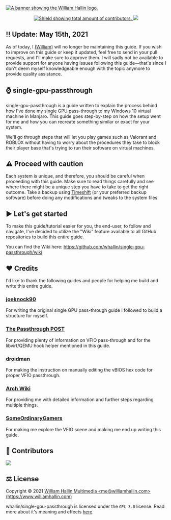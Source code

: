 <!-- HEADER -->
<a href="https://williamhallin.com"><img src="https://raw.githubusercontent.com/whallin/whallin/master/img_header.png" alt="A banner showing the William Hallin logo."></a>

<!-- SHIELDS -->
<p align=center>
  <a href="https://github.com/whallin/single-gpu-passthrough/graphs/contributors">
    <img src="https://img.shields.io/github/contributors/whallin/single-gpu-passthrough.svg?style=for-the-badge&color=brightgreen" alt="Shield showing total amount of contributors.">
  </a>
  <img src="https://badges.pufler.dev/visits/whallin/single-gpu-passthrough?style=for-the-badge">
</p>

<!-- ATTENTION -->
## ‼️ Update: May 15th, 2021
As of today, I [(William)](https://github.com/whallin) will no longer be maintaining this guide. If you wish to improve on this guide or keep it updated, feel free to send in your pull requests, and I'll make sure to approve them. I will sadly not be available to provide support for anyone having issues following this guide—that's since I don't deem myself knowledgeable enough with the topic anymore to provide quality assistance.

<!-- ABOUT -->
## ⌚️ single-gpu-passthrough
single-gpu-passthrough is a guide written to explain the process behind how I've done my single GPU pass-through to my Windows 10 virtual machine in Manjaro. This guide goes step-by-step on how the setup went for me and how you can recreate something similar or exact for your system.

We'll go through steps that will let you play games such as Valorant and ROBLOX without having to worry about the procedures they take to block their player base that's trying to run their software on virtual machines.

<!-- WARNING -->
## ⚠️ Proceed with caution
Each system is unique, and therefore, you should be careful when proceeding with this guide. Make sure to read things carefully and see where there might be a unique step you have to take to get the right outcome. Take a backup using [Timeshift](https://github.com/teejee2008/timeshift) (or your preferred backup software) before doing any modifications and tweaks to the system files. 

<!-- INTRO -->
## ▶️ Let's get started
To make this guide/tutorial easier for you, the end-user, to follow and navigate, I've decided to utilize the "Wiki" feature available to all GitHub repositories to build this entire guide. 

You can find the Wiki here: https://github.com/whallin/single-gpu-passthrough/wiki

<!-- CREDITS -->
## ❤️ Credits
I'd like to thank the following guides and people for helping me build and write this entire guide.

### [joeknock90](https://github.com/joeknock90)
For writing the original single GPU pass-through guide I followed to build a structure for myself.

### [The Passthrough POST](https://passthroughpo.st/)
For providing plenty of information on VFIO pass-through and for the libvirt/QEMU hook helper mentioned in this guide.

### droidman
For making the instruction on manually editing the vBIOS hex code for proper VFIO passthrough. 

### [Arch Wiki](https://wiki.archlinux.org/)
For providing me with detailed information and further steps regarding multiple things.

### [SomeOrdinaryGamers](https://www.youtube.com/user/SomeOrdinaryGamers)
For making me explore the VFIO scene and making me end up writing this guide.

<!-- CONTRIBUTORS -->
## 🤝 Contributors
<a href="https://github.com/whallin/single-gpu-passthrough/graphs/contributors"><img src="https://contrib.rocks/image?repo=whallin/single-gpu-passthrough"></a>

<!-- LICENSE -->
## ⚖️ License
Copyright © 2021 [William Hallin Multimedia &lt;me@williamhallin.com&gt; (https://www.williamhallin.com)](https://www.williamhallin.com)

whallin/single-gpu-passthrough is licensed under the ``GPL-3.0`` license. Read more about it's meaning and effects [here](https://github.com/whallin/single-gpu-passthrough/blob/main/LICENSE).

